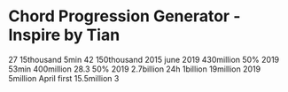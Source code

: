 # Chord Progression Generator - Inspire by Tian

27 15thousand 5min 42 150thousand 
2015 june 2019 430million 50% 
2019 53min
400million 28.3
50%
2019 2.7billion 24h 1billion 
19million 2019 5million 
April first 15.5million 3